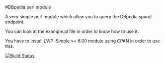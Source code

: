 #DBpedia perl module

A very simple perl module which allow you to query the DBpedia sparql endpoint.

You can look at the example.pl file in order to know how to use it.

You have to install LWP::Simple >= 6.00 module using CPAN in order to use this.

[![Build Status](https://travis-ci.org/rom1504/DBpediaPerl.png?branch=master)](https://travis-ci.org/rom1504/DBpediaPerl)
